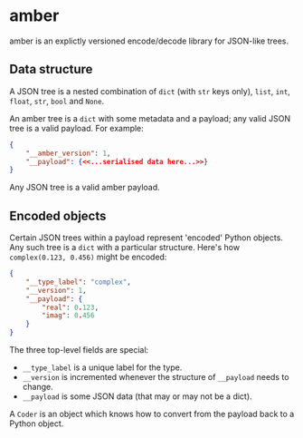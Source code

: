 # amber
amber is an explictly versioned encode/decode library for JSON-like trees.

## Data structure
A JSON tree is a nested combination of `dict` (with `str` keys only), `list`, `int`,
`float`, `str`, `bool` and `None`.

An amber tree is a `dict` with some metadata and a payload; any valid JSON tree is a valid
payload. For example:
```json
{
    "__amber_version": 1,
    "__payload": {<<...serialised data here...>>}
}
```

Any JSON tree is a valid amber payload.

## Encoded objects
Certain JSON trees within a payload represent 'encoded' Python objects. Any such tree
is a `dict` with a particular structure. Here's how `complex(0.123, 0.456)` might be
encoded:
```json
{
    "__type_label": "complex",
    "__version": 1,
    "__payload": {
        "real": 0.123,
        "imag": 0.456
    }
}
```
The three top-level fields are special:
- `__type_label` is a unique label for the type.
- `__version` is incremented whenever the structure of `__payload` needs to change.
- `__payload` is some JSON data (that may or may not be a dict).

A `Coder` is an object which knows how to convert from the payload back to a Python
object.
